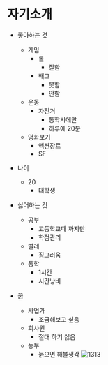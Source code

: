 # 자기소개

- 좋아하는 것
  - 게임
    - 롤
      - 잘함
    - 배그
      - 못함 
      - 안함
  - 운동
    - 자전거
      - 통학시에만
      - 하루에 20분
  - 영화보기
    - 액션장르
    - SF
- 나이
  - 20
    - 대학생

- 싫어하는 것
  - 공부
    - 고등학교때 까지만
    - 학점관리
  - 벌레
    - 징그러움
  - 통학
    - 1시간
    - 시간낭비
- 꿈
  - 사업가
    - 조금해보고 싶음
  - 회사원
    - 절대 하기 싫음
  - 농부
    - 늙으면 해볼생각 
  ![1313](./iilililiililili.jpg)
